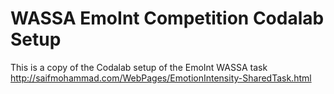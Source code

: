 # WASSA EmoInt Competition Codalab Setup #

This is a copy of the Codalab setup of the EmoInt WASSA task http://saifmohammad.com/WebPages/EmotionIntensity-SharedTask.html
